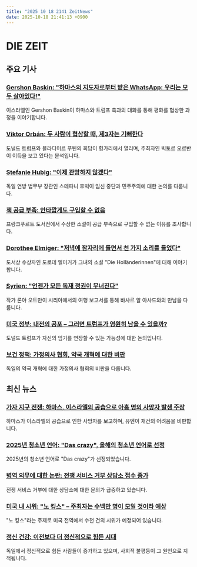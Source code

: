 ```yaml
---
title: "2025 10 18 2141 ZeitNews"
date: 2025-10-18 21:41:13 +0900
---
```


# DIE ZEIT
## 주요 기사
### [Gershon Baskin: "하마스의 지도자로부터 받은 WhatsApp: 우리는 모두 살아있다!"](https://www.zeit.de/zeit-magazin/leben/2025-10/gershon-baskin-nahostkonflikt-donald-trump-friedens-deal-israel)
이스라엘인 Gershon Baskin이 하마스와 트럼프 측과의 대화를 통해 평화를 협상한 과정을 이야기합니다.
### [Viktor Orbán: 두 사람이 협상할 때, 제3자는 기뻐한다](https://www.zeit.de/politik/ausland/2025-10/viktor-orban-gipfeltreffen-donald-trump-wladimir-putin-budapest)
도널드 트럼프와 블라디미르 푸틴의 회담이 헝가리에서 열리며, 주최자인 빅토르 오르반이 이득을 보고 있다는 분석입니다.
### [Stefanie Hubig: "이제 관망하지 않겠다"](https://www.zeit.de/2025/44/stefanie-hubig-bundesjustizministerin-brosius-gersdorf-schwangerschaftsabbruch-gxe)
독일 연방 법무부 장관인 스테파니 후빅이 임신 중단과 민주주의에 대한 논의를 다룹니다.
### [책 공급 부족: 안타깝게도 구입할 수 없음](https://www.zeit.de/kultur/literatur/2025-10/lieferengpass-buecher-frankfurter-buchmesse-buchpreis-dorothee-elminger)
프랑크푸르트 도서전에서 수상한 소설이 공급 부족으로 구입할 수 없는 이유를 조사합니다.
### [Dorothee Elmiger: "저녁에 잠자리에 들면서 천 가지 소리를 들었다"](https://www.zeit.de/kultur/literatur/2025-10/dorothee-elmiger-die-hollaenderinnen-video-frankfurter-buchmesse)
도서상 수상자인 도로테 엘미거가 그녀의 소설 "Die Holländerinnen"에 대해 이야기합니다.
### [Syrien: "언젠가 모든 독재 정권이 무너진다"](https://www.zeit.de/2025/43/syrien-reisebericht-ronya-othmann-baschar-al-assad-machthaber)
작가 론야 오트만이 시리아에서의 여행 보고서를 통해 바샤르 알 아사드와의 만남을 다룹니다.
### [미국 정부: 내전의 공포 – 그러면 트럼프가 영원히 남을 수 있을까?](https://www.zeit.de/politik/ausland/2025-10/us-regierung-donald-trump-amtszeit-buergerkrieg-ok-america)
도널드 트럼프가 자신의 임기를 연장할 수 있는 가능성에 대한 논의입니다.
### [보건 정책: 가정의사 협회, 약국 개혁에 대한 비판](https://www.zeit.de/gesundheit/2025-10/apothekenreform-warken-aerzte-verschreibung-medikamente)
독일의 약국 개혁에 대한 가정의사 협회의 비판을 다룹니다.

## 최신 뉴스
### [가자 지구 전쟁: 하마스, 이스라엘의 공습으로 아홉 명의 사망자 발생 주장](https://www.zeit.de/politik/ausland/2025-10/krieg-gaza-israel-hamas-liveblog)
하마스가 이스라엘의 공습으로 인한 사망자를 보고하며, 유엔이 재건의 어려움을 비판합니다.
### [2025년 청소년 언어: "Das crazy", 올해의 청소년 언어로 선정](https://www.zeit.de/kultur/2025-10/jugendwort-des-jahres-2025-gewinner-das-crazy-langenscheidt-jugendsprache)
2025년의 청소년 언어로 "Das crazy"가 선정되었습니다.
### [병역 의무에 대한 논란: 전쟁 서비스 거부 상담소 접수 증가](https://www.zeit.de/gesellschaft/2025-10/kriegsdienstverweigerung-eltern-beratungsstellen-anstieg-wehrpflicht)
전쟁 서비스 거부에 대한 상담소에 대한 문의가 급증하고 있습니다.
### [미국 내 시위: "노 킹스" – 주최자는 수백만 명이 모일 것이라 예상](https://www.zeit.de/gesellschaft/zeitgeschehen/2025-10/usa-massenproteste-demonstrationen-no-kings-donald-trump)
"노 킹스"라는 주제로 미국 전역에서 수천 건의 시위가 예정되어 있습니다.
### [정신 건강: 이전보다 더 정신적으로 힘든 시대](https://www.zeit.de/gesundheit/2025-10/psychische-gesundheit-soziale-ungleichheit-depressive-symptome-studie-armut)
독일에서 정신적으로 힘든 사람들이 증가하고 있으며, 사회적 불평등이 그 원인으로 지적됩니다.